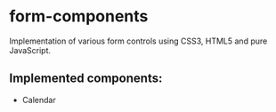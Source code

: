 # form-components
Implementation of various form controls using CSS3, HTML5 and pure JavaScript.

## Implemented components:
+ Calendar
